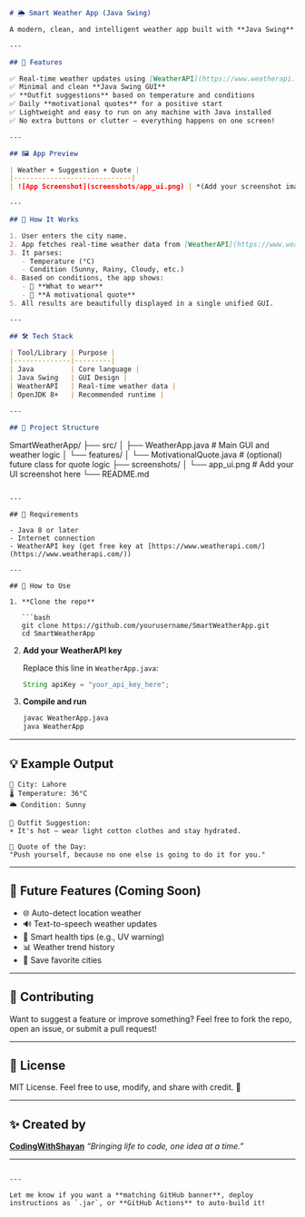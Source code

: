 ```markdown
# 🌦️ Smart Weather App (Java Swing)

A modern, clean, and intelligent weather app built with **Java Swing** that does more than just show weather — it motivates you and helps you dress smartly based on the weather conditions. 💡👕

---

## 📌 Features

✅ Real-time weather updates using [WeatherAPI](https://www.weatherapi.com/)  
✅ Minimal and clean **Java Swing GUI**  
✅ **Outfit suggestions** based on temperature and conditions  
✅ Daily **motivational quotes** for a positive start  
✅ Lightweight and easy to run on any machine with Java installed  
✅ No extra buttons or clutter — everything happens on one screen!

---

## 🖼️ App Preview

| Weather + Suggestion + Quote |
|-----------------------------|
| ![App Screenshot](screenshots/app_ui.png) | *(Add your screenshot image here)*

---

## 🚀 How It Works

1. User enters the city name.
2. App fetches real-time weather data from [WeatherAPI](https://www.weatherapi.com/).
3. It parses:
   - Temperature (°C)
   - Condition (Sunny, Rainy, Cloudy, etc.)
4. Based on conditions, the app shows:
   - 👕 **What to wear**
   - 💬 **A motivational quote**
5. All results are beautifully displayed in a single unified GUI.

---

## 🛠️ Tech Stack

| Tool/Library | Purpose |
|--------------|---------|
| Java         | Core language |
| Java Swing   | GUI Design |
| WeatherAPI   | Real-time weather data |
| OpenJDK 8+   | Recommended runtime |

---

## 📂 Project Structure

```

SmartWeatherApp/
├── src/
│   ├── WeatherApp.java         # Main GUI and weather logic
│   └── features/
│       └── MotivationalQuote.java  # (optional) future class for quote logic
├── screenshots/
│   └── app\_ui.png              # Add your UI screenshot here
└── README.md

````

---

## 🔧 Requirements

- Java 8 or later
- Internet connection
- WeatherAPI key (get free key at [https://www.weatherapi.com/](https://www.weatherapi.com/))

---

## 🔐 How to Use

1. **Clone the repo**

   ```bash
   git clone https://github.com/yourusername/SmartWeatherApp.git
   cd SmartWeatherApp
````

2. **Add your WeatherAPI key**

   Replace this line in `WeatherApp.java`:

   ```java
   String apiKey = "your_api_key_here";
   ```

3. **Compile and run**

   ```bash
   javac WeatherApp.java
   java WeatherApp
   ```

---

## 💡 Example Output

```
📍 City: Lahore
🌡 Temperature: 36°C
🌥 Condition: Sunny

👕 Outfit Suggestion:
☀️ It's hot — wear light cotton clothes and stay hydrated.

💬 Quote of the Day:
"Push yourself, because no one else is going to do it for you."
```

---

## 🌟 Future Features (Coming Soon)

* 🌐 Auto-detect location weather
* 🔊 Text-to-speech weather updates
* 🧠 Smart health tips (e.g., UV warning)
* 📊 Weather trend history
* 💾 Save favorite cities

---

## 🙌 Contributing

Want to suggest a feature or improve something?
Feel free to fork the repo, open an issue, or submit a pull request!

---

## 📜 License

MIT License.
Feel free to use, modify, and share with credit. 🙌

---

## ✨ Created by

**[CodingWithShayan](https://github.com/yourusername)**
*“Bringing life to code, one idea at a time.”*

---

```

---

Let me know if you want a **matching GitHub banner**, deploy instructions as `.jar`, or **GitHub Actions** to auto-build it!
```
